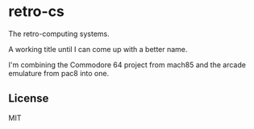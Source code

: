 # retro-cs

The retro-computing systems.

A working title until I can come up with a better name.

I'm combining the Commodore 64 project from mach85 and the arcade
emulature from pac8 into one.

## License

MIT
